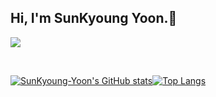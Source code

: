 ## Hi, I'm SunKyoung Yoon.👋
<a href="https://chobo24.tistory.com/"><img src="https://img.shields.io/badge/Blog-000000?style=flat-square&logo=tistory&logoColor=white&link=https://chobo24.tistory.com/"/></a> 

<br/>
<!--
**Sunkyoung-Yoon/SunKyoung-Yoon** is a ✨ _special_ ✨ repository because its `README.md` (this file) appears on your GitHub profile.

Here are some ideas to get you started:

- 🔭 I’m currently working on ...
- 🌱 I’m currently learning ...
- 👯 I’m looking to collaborate on ...
- 🤔 I’m looking for help with ...
- 💬 Ask me about ...
- 📫 How to reach me: ...
- 😄 Pronouns: ...
- ⚡ Fun fact: ...
-->
<!--타이틀
![header](https://capsule-render.vercel.app/api?type=waving&&color=auto&height=300&section=header&text=Welcome&fontSize=90&animation=fadeIn&fontAlignY=38&desc=Sunkyoung-Yoon's%20GitHub&descAlignY=51&descAlign=62)-->
<!--방문자수
[![Hits](https://hits.seeyoufarm.com/api/count/incr/badge.svg?url=https%3A%2F%2Fgithub.com%2FSunkyoung-Yoon%2Fhit-counter&count_bg=%23198DBC&title_bg=%236AB3EB&icon=&icon_color=%23E7E7E7&title=hits&edge_flat=false)](https://hits.seeyoufarm.com)
-->
<!--### Tech Stack-->
<!--스킬
<p>
<img src="https://img.shields.io/badge/JAVA-007396?style=for-the-badge&logo=java&logoColor=white">
<img src="https://img.shields.io/badge/SpringBoot-6DB33F?style=for-the-badge&logo=SpringBoot&logoColor=white">
<img src="https://img.shields.io/badge/SpringSecurity-6DB33F?style=for-the-badge&logo=SpringSecurity&logoColor=white">
<img src="https://img.shields.io/badge/MySQL-4479A1?style=for-the-badge&logo=MySQL&logoColor=white">
<img src="https://img.shields.io/badge/MySQL-4479A1?style=for-the-badge&logo=MySQL&logoColor=white">
</p>
-->



<div>
<!--깃허브 통계(사용언어)-->
  
[![SunKyoung-Yoon's GitHub stats](https://github-readme-stats.vercel.app/api?username=SunKyoung-Yoon&theme=dracula)](https://github.com/SunKyoung-Yoon/github-readme-stats)[![Top Langs](https://github-readme-stats.vercel.app/api/top-langs/?username=SunKyoung-Yoon&langs_count=10&layout=compact)](https://github.com/SunKyoung-Yoon/github-readme-stats)
</div>

<div>
  
<!--백준 티어-->
<!--[![Solved.ac Profile](http://mazassumnida.wtf/api/generate_badge?boj=jukha076)](https://solved.ac/jukha076)<br/>-->
</div>  
